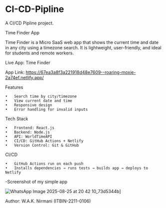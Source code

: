 # CI-CD-Pipline
A CI/CD Pipline project.

Time Finder App

Time Finder is a Micro SaaS web app that shows the current time and date in any city using a timezone search. It is lightweight, user-friendly, and ideal for students and remote workers.

 Live App: Time Finder
 
 App Link: https://67ea3a8f3a221918d48e7609--roaring-moxie-2a74ef.netlify.app/


 Features
 
	•	Search time by city/timezone
	•	View current date and time
	•	Responsive design
	•	Error handling for invalid inputs


 Tech Stack
 
	•	Frontend: React.js
	•	Backend: Node.js
	•	API: WorldTimeAPI
	•	CI/CD: GitHub Actions + Netlify
	•	Version Control: Git & GitHub


 CI/CD
 
	•	GitHub Actions run on each push
	•	Installs dependencies → runs tests → builds app → deploys to Netlify

-Screenshot of my simple app

![WhatsApp Image 2025-08-25 at 20 42 10_73d5344b](https://github.com/user-attachments/assets/c2dfcf99-bc69-4540-afaf-17e8d9f4c374)]


 Author: W.A.K. Nirmani (ITBIN-2211-0106)
